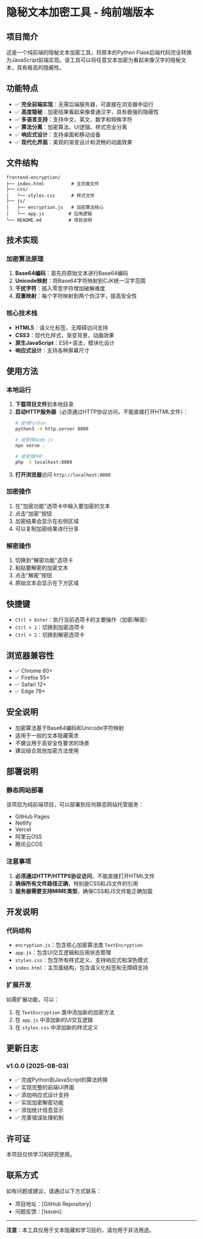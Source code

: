 # 隐秘文本加密工具 - 纯前端版本

## 项目简介

这是一个纯前端的隐秘文本加密工具，将原本的Python Flask后端代码完全转换为JavaScript前端实现。该工具可以将任意文本加密为看起来像汉字的隐秘文本，具有极高的隐蔽性。

## 功能特点

- ✅ **完全前端实现**：无需后端服务器，可直接在浏览器中运行
- ✅ **高度隐秘**：加密结果看起来像普通汉字，具有极强的隐蔽性
- ✅ **多语言支持**：支持中文、英文、数字和特殊字符
- ✅ **算法分离**：加密算法、UI逻辑、样式完全分离
- ✅ **响应式设计**：支持桌面和移动设备
- ✅ **现代化界面**：美观的渐变设计和流畅的动画效果

## 文件结构

```
frontend-encryption/
├── index.html          # 主页面文件
├── css/
│   └── styles.css      # 样式文件
├── js/
│   ├── encryption.js   # 加密算法核心
│   └── app.js         # 应用逻辑
└── README.md          # 项目说明
```

## 技术实现

### 加密算法原理

1. **Base64编码**：首先将原始文本进行Base64编码
2. **Unicode映射**：将Base64字符映射到CJK统一汉字范围
3. **干扰字符**：插入零宽字符增加破解难度
4. **双重映射**：每个字符映射到两个伪汉字，提高安全性

### 核心技术栈

- **HTML5**：语义化标签，无障碍访问支持
- **CSS3**：现代化样式，渐变背景，动画效果
- **原生JavaScript**：ES6+语法，模块化设计
- **响应式设计**：支持各种屏幕尺寸

## 使用方法

### 本地运行

1. **下载项目文件**到本地目录
2. **启动HTTP服务器**（必须通过HTTP协议访问，不能直接打开HTML文件）：
   ```bash
   # 使用Python
   python3 -m http.server 8080
   
   # 或使用Node.js
   npx serve .
   
   # 或使用PHP
   php -S localhost:8080
   ```
3. **打开浏览器**访问 `http://localhost:8080`

### 加密操作

1. 在"加密功能"选项卡中输入要加密的文本
2. 点击"加密"按钮
3. 加密结果会显示在右侧区域
4. 可以复制加密结果进行分享

### 解密操作

1. 切换到"解密功能"选项卡
2. 粘贴要解密的加密文本
3. 点击"解密"按钮
4. 原始文本会显示在下方区域

## 快捷键

- `Ctrl + Enter`：执行当前选项卡的主要操作（加密/解密）
- `Ctrl + 1`：切换到加密选项卡
- `Ctrl + 2`：切换到解密选项卡

## 浏览器兼容性

- ✅ Chrome 60+
- ✅ Firefox 55+
- ✅ Safari 12+
- ✅ Edge 79+

## 安全说明

- 加密算法基于Base64编码和Unicode字符映射
- 适用于一般的文本隐藏需求
- 不建议用于高安全性要求的场景
- 建议结合其他加密方法使用

## 部署说明

### 静态网站部署

该项目为纯前端项目，可以部署到任何静态网站托管服务：

- GitHub Pages
- Netlify
- Vercel
- 阿里云OSS
- 腾讯云COS

### 注意事项

1. **必须通过HTTP/HTTPS协议访问**，不能直接打开HTML文件
2. **确保所有文件路径正确**，特别是CSS和JS文件的引用
3. **服务器需要支持MIME类型**，确保CSS和JS文件能正确加载

## 开发说明

### 代码结构

- `encryption.js`：包含核心加密算法类 `TextEncryption`
- `app.js`：包含UI交互逻辑和应用状态管理
- `styles.css`：包含所有样式定义，支持响应式和深色模式
- `index.html`：主页面结构，包含语义化标签和无障碍支持

### 扩展开发

如需扩展功能，可以：

1. 在 `TextEncryption` 类中添加新的加密方法
2. 在 `app.js` 中添加新的UI交互逻辑
3. 在 `styles.css` 中添加新的样式定义

## 更新日志

### v1.0.0 (2025-08-03)

- ✅ 完成Python到JavaScript的算法转换
- ✅ 实现完整的前端UI界面
- ✅ 添加响应式设计支持
- ✅ 实现加密解密功能
- ✅ 添加统计信息显示
- ✅ 完善错误处理机制

## 许可证

本项目仅供学习和研究使用。

## 联系方式

如有问题或建议，请通过以下方式联系：

- 项目地址：[GitHub Repository]
- 问题反馈：[Issues]

---

**注意**：本工具仅用于文本隐藏和学习目的，请勿用于非法用途。

